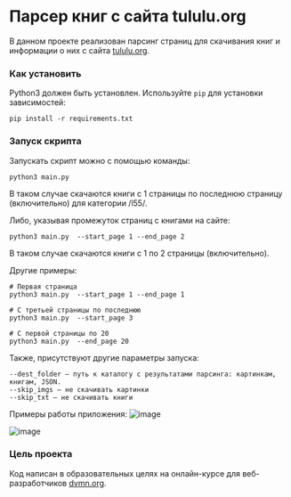 # Парсер книг с сайта tululu.org

В данном проекте реализован парсинг страниц для скачивания книг и информации о них с сайта [tululu.org](https://tululu.org/).

### Как установить

Python3 должен быть установлен. 
Используйте `pip` для установки зависимостей:
```
pip install -r requirements.txt
```

### Запуск скрипта

Запускать скрипт можно с помощью команды:
```
python3 main.py
```
В таком случае скачаются книги с 1 страницы по последнюю страницу (включительно) для категории /l55/.

Либо, указывая промежуток страниц с книгами на сайте:
```
python3 main.py  --start_page 1 --end_page 2
```
В таком случае скачаются книги с 1 по 2 страницы (включительно).

Другие примеры:
```
# Первая страница
python3 main.py  --start_page 1 --end_page 1
```
```
# С третьей страницы по последнюю
python3 main.py  --start_page 3
```
```
# С первой страницы по 20
python3 main.py  --end_page 20
```
Также, присутствуют другие параметры запуска:

```
--dest_folder — путь к каталогу с результатами парсинга: картинкам, книгам, JSON.
--skip_imgs — не скачивать картинки
--skip_txt — не скачивать книги
```
Примеры работы приложения:
![image](https://github.com/user-attachments/assets/56f09a55-c755-4063-8ed2-93bb69709433)

![image](https://github.com/user-attachments/assets/2f4c4c66-938d-408b-ba16-2adbaecd6713)

### Цель проекта

Код написан в образовательных целях на онлайн-курсе для веб-разработчиков [dvmn.org](https://dvmn.org/).
